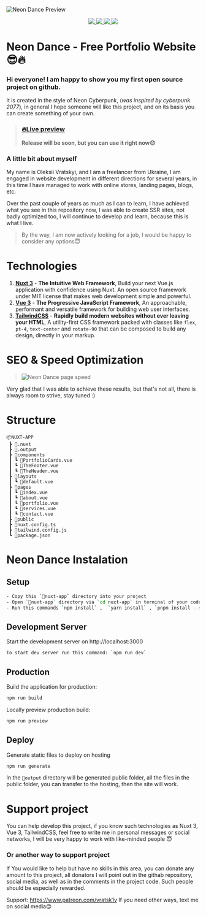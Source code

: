 ![Neon Dance Preview](https://mir-s3-cdn-cf.behance.net/project_modules/max_1200/ac9593159959367.63aa216bf3dff.png)

<div align="center">
<a href="https://www.behance.net/alexvracky" target="_blank"> <img src="https://img.shields.io/badge/Behance-Profile-ff69b4"> </a>
<a href="https://discord.gg/6V6PZhck" target="_blank"> <img src="https://img.shields.io/badge/Neon%20Dance-Discord-blueviolet"> </a>
<a href="https://t.me/vratsky1" target="_blank"> <img src="https://img.shields.io/badge/Personal-Telegram-blue"> </a>
<a href="https://github.com/vratskyi/neon-dance/tree/master" target="_blank"> <img src="https://img.shields.io/badge/Version-0.2.7-success"> </a>
</div>

# Neon Dance - Free Portfolio Website 😎🔥

### Hi everyone! I am happy to show you my first open source project on github.

It is created in the style of Neon Cyberpunk, (_was inspired by cyberpunk 2077_), in general I hope someone will like this project, and on its basis you can create something of your own.

> ### [🔥Live preview](https://vratsky.com/)
>
> **Release will be soon, but you can use it right now😊**

### A little bit about myself

My name is Oleksii Vratskyi, and I am a freelancer from Ukraine, I am engaged in website development in different directions for several years, in this time I have managed to work with online stores, landing pages, blogs, etc.

Over the past couple of years as much as I can to learn, I have achieved what you see in this repository now, I was able to create SSR sites, not badly optimized too, I will continue to develop and learn, because this is what I live.

> By the way, I am now actively looking for a job, I would be happy to consider any options😇

# Technologies

1.  **[Nuxt 3](https://nuxt.com/)** - **The Intuitive Web Framework**, Build your next Vue.js application with confidence using Nuxt. An
    open source framework under MIT license that makes web development
    simple and powerful.
2.  [**Vue 3**](https://vuejs.org/) - **The Progressive JavaScript Framework**, An approachable, performant and versatile framework for building web user interfaces.
3.  **[TailwindCSS](https://tailwindcss.com/)** - **Rapidly build modern websites without ever leaving your HTML**, A utility-first CSS framework packed with classes like `flex`, `pt-4`, `text-center` and `rotate-90` that can be composed to build any design, directly in your markup.

# SEO & Speed Optimization

> ![Neon Dance page speed](https://vratsky.com/assets/img/neon-dance-page-speed-insights.png)

Very glad that I was able to achieve these results, but that's not all, there is always room to strive, stay tuned :)

# Structure

```
📦NUXT-APP
 ┣ 📂.nuxt
 ┣ 📂.output
 ┣ 📂components
 ┃ ┗ 📜PortfolioCards.vue
 ┃ ┗ 📜TheFooter.vue
 ┃ ┗ 📜TheHeader.vue
 ┣ 📂layouts
 ┃ ┗ 📜default.vue
 ┣ 📂pages
 ┃ ┗ 📜index.vue
 ┃ ┗ 📜about.vue
 ┃ ┗ 📜portfolio.vue
 ┃ ┗ 📜services.vue
 ┃ ┗ 📜contact.vue
 ┣ 📂public
 ┣ 📜nuxt.config.ts
 ┣ 📜tailwind.config.js
 ┗ 📜package.json
```
# Neon Dance Instalation

## Setup

```bash
- Copy this `📂nuxt-app` directory into your project
- Open `📂nuxt-app` directory via `cd nuxt-app` in terminal of your code editor
- Run this commands `npm install` ,  `yarn install` , `pnpm install --shamefully-hoist`
```

## Development Server

Start the development server on http://localhost:3000

```bash
To start dev server run this command: `npm run dev`
```

## Production

Build the application for production:

```bash
npm run build
```

Locally preview production build:

```bash
npm run preview
```

## Deploy

Generate static files to deploy on hosting

```bash
npm run generate
```

In the `📂output` directory will be generated public folder, all the files in the public folder, you can transfer to the hosting, then the site will work.

# Support project

You can help develop this project, if you know such technologies as Nuxt 3, Vue 3, TailwindCSS, feel free to write me in personal messages or social networks, I will be very happy to work with like-minded people 😇

### Or another way to support project

If You would like to help but have no skills in this area, you can donate any amount to this project, all donators I will point out in the githab repository, social media, as well as in the comments in the project code. Such people should be especially rewarded.

Support: https://www.patreon.com/vratsk1y
If you need other ways, text me on social media😊
